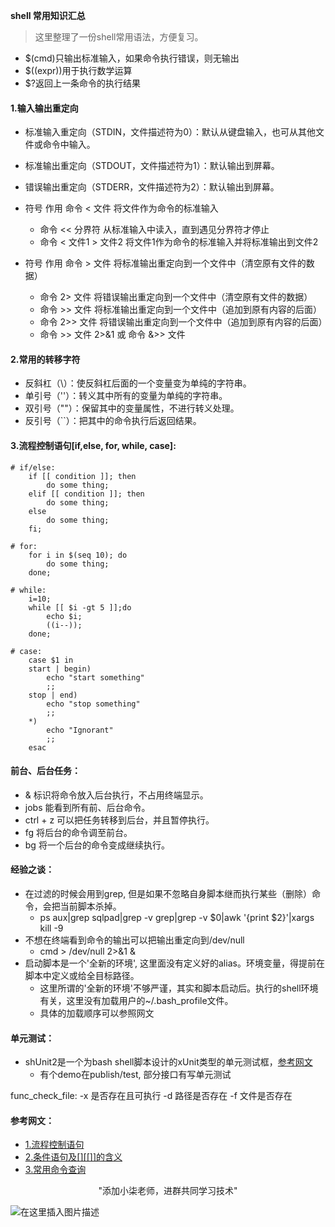 **shell 常用知识汇总**
>这里整理了一份shell常用语法，方便复习。

* $(cmd)只输出标准输入，如果命令执行错误，则无输出
* $((expr))用于执行数学运算
* $?返回上一条命令的执行结果 

#### 1.输入输出重定向
- 标准输入重定向（STDIN，文件描述符为0）：默认从键盘输入，也可从其他文件或命令中输入。
- 标准输出重定向（STDOUT，文件描述符为1）：默认输出到屏幕。
- 错误输出重定向（STDERR，文件描述符为2）：默认输出到屏幕。

- 符号	作用 命令 < 文件	将文件作为命令的标准输入 
    * 命令 << 分界符	从标准输入中读入，直到遇见分界符才停止 
    * 命令 < 文件1 > 文件2	将文件1作为命令的标准输入并将标准输出到文件2
-  符号	作用 命令 > 文件	将标准输出重定向到一个文件中（清空原有文件的数据） 
    * 命令 2> 文件	将错误输出重定向到一个文件中（清空原有文件的数据） 
    * 命令 >> 文件	将标准输出重定向到一个文件中（追加到原有内容的后面） 
    * 命令 2>> 文件	将错误输出重定向到一个文件中（追加到原有内容的后面） 
    * 命令 >> 文件 2>&1 或 命令 &>> 文件
    
#### 2.常用的转移字符
* 反斜杠（\）：使反斜杠后面的一个变量变为单纯的字符串。
* 单引号（''）：转义其中所有的变量为单纯的字符串。
* 双引号（""）：保留其中的变量属性，不进行转义处理。
* 反引号（``）：把其中的命令执行后返回结果。


#### 3.流程控制语句[if,else, for, while, case]:
```shell
# if/else: 
    if [[ condition ]]; then
        do some thing;
    elif [[ condition ]]; then
        do some thing;
    else
        do some thing;
    fi;
```

```shell 
# for:
    for i in $(seq 10); do
        do some thing;
    done;   
```

```shell 
# while:
    i=10;
    while [[ $i -gt 5 ]];do
        echo $i;
        ((i--));
    done;
```

```shell 
# case:
    case $1 in
    start | begin)
        echo "start something"  
        ;;
    stop | end)
        echo "stop something"  
        ;;
    *)
        echo "Ignorant"  
        ;;
    esac
```

#### 前台、后台任务：
* & 标识将命令放入后台执行，不占用终端显示。
* jobs 能看到所有前、后台命令。
* ctrl + z 可以把任务转移到后台，并且暂停执行。
* fg 将后台的命令调至前台。
* bg 将一个后台的命令变成继续执行。

#### 经验之谈：
- 在过滤的时候会用到grep, 但是如果不忽略自身脚本继而执行某些（删除）命令，会把当前脚本杀掉。
    * ps aux|grep sqlpad|grep -v grep|grep -v $0|awk '{print $2}'|xargs kill -9
- 不想在终端看到命令的输出可以把输出重定向到/dev/null
    * cmd > /dev/null 2>&1 &
- 启动脚本是一个'全新的环境', 这里面没有定义好的alias。环境变量，得提前在脚本中定义或给全目标路径。
    * 这里所谓的'全新的环境'不够严谨，其实和脚本启动后。执行的shell环境有关，这里没有加载用户的~/.bash_profile文件。
    * 具体的加载顺序可以参照网文

#### 单元测试：
- shUnit2是一个为bash shell脚本设计的xUnit类型的单元测试框，[参考网文](https://www.jianshu.com/p/8a9782528c65)
    * 有个demo在publish/test, 部分接口有写单元测试

func_check_file:
    -x 是否存在且可执行
    -d 路径是否存在
    -f 文件是否存在
    
    
#### 参考网文：
* [1.流程控制语句](https://www.cnblogs.com/chengmo/archive/2010/10/14/1851434.html)
* [2.条件语句及[][[]]的含义](https://www.cnblogs.com/chengmo/archive/2010/10/01/1839942.html)
* [3.常用命令查询](https://man.linuxde.net)

<center>"添加小柒老师，进群共同学习技术"</center>

![在这里插入图片描述](https://img-blog.csdnimg.cn/20191120203007808.jpeg?x-oss-process=image/watermark,type_ZmFuZ3poZW5naGVpdGk,shadow_10,text_aHR0cHM6Ly9ibG9nLmNzZG4ubmV0L3UwMTA3MTE3NTA=,size_16,color_FFFFFF,t_70#pic_center)


